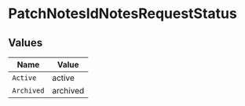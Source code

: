 # PatchNotesIdNotesRequestStatus


## Values

| Name       | Value      |
| ---------- | ---------- |
| `Active`   | active     |
| `Archived` | archived   |
